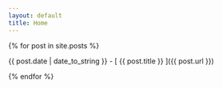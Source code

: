 ```yaml
---
layout: default
title: Home
---
```

[<i class="fa fa-rss"></i>](/about.xml)

{% for post in site.posts %}

{{ post.date | date_to_string }} - [ {{ post.title }} ]({{ post.url }})

{% endfor %}
